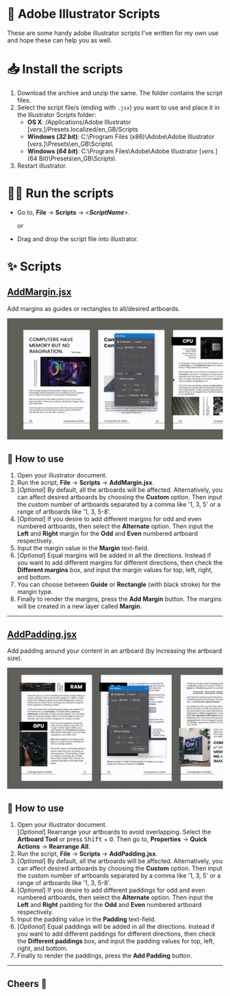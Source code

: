 # 🎨 Adobe Illustrator Scripts
These are some handy adobe illustrator scripts I've written for my own use and hope these can help you as well.

# 📥 Install the scripts
1. Download the archive and unzip the same. The folder contains the script files.
2. Select the script file/s (ending with `.jsx`) you want to use and place it in the Illustrator Scripts folder:
    - **OS X**: /Applications/Adobe Illustrator [*vers.*]/Presets.localized/en_GB/Scripts
    - **Windows (*32 bit*)**: C:\Program Files (x86)\Adobe\Adobe Illustrator [*vers.*]\Presets\en_GB\Scripts\
    - **Windows (*64 bit*)**: C:\Program Files\Adobe\Adobe Illustrator [*vers.*] (64 Bit)\Presets\en_GB\Scripts\
3. Restart illustrator.

# 🏃‍♂️ Run the scripts 
- Go to, **File** → **Scripts** → <***ScriptName***>.

    *or*

- Drag and drop the script file into illustrator.

# ✨ Scripts

## [AddMargin.jsx](/AddMargin.jsx)
Add margins as guides or rectangles to all/desired artboards.

![preview](/previews/AddMargin.gif)

## 🔧 How to use

1. Open your illustrator document.
2. Run the script, **File** → **Scripts** → **AddMargin.jsx**.
3. [*Optional*] By default, all the artboards will be affected.
   Alternatively, you can affect desired artboards by choosing
   the **Custom** option. Then input the custom number of artboards
   separated by a comma like '1, 3, 5' or a range of artboards
   like '1, 3, 5-8'.
4. [*Optional*] If you desire to add different margins for odd
   and even numbered artboards, then select the **Alternate**
   option. Then input the **Left** and **Right** margin for the
   **Odd** and **Even** numbered artboard respectively.
5. Input the margin value in the **Margin** text-field.
6. [*Optional*] Equal margins will be added in all the directions.
   Instead if you want to add different margins for different
   directions, then check the **Different margins** box, and input
   the margin values for top, left, right, and bottom.
7. You can choose between **Guide** or **Rectangle** (with black 
   stroke) for the margin type.
8. Finally to render the margins, press the **Add Margin** button.
   The margins will be created in a new layer called **Margin**.

---

## [AddPadding.jsx](/AddPadding.jsx)
Add padding around your content in an artboard (by increasing the artboard size).

![preview](/previews/AddPadding.gif)

## 🔧 How to use

1. Open your illustrator document.<br>
   [*Optional*] Rearrange your artboards to avoid overlapping.
   Select the **Artboard Tool** or press <kbd>Shift</kbd> + <kbd>O</kbd>.
   Then go to, **Properties** → **Quick Actions** → **Rearrange All**.
2. Run the script, **File** → **Scripts** → **AddPadding.jsx**.
3. [*Optional*] By default, all the artboards will be affected.
   Alternatively, you can affect desired artboards by choosing
   the **Custom** option. Then input the custom number of artboards
   separated by a comma like '1, 3, 5' or a range of artboards
   like '1, 3, 5-8'.
4. [*Optional*] If you desire to add different paddings for odd
   and even numbered artboards, then select the **Alternate**
   option. Then input the **Left** and **Right** padding for the
   **Odd** and **Even** numbered artboard respectively.
5. Input the padding value in the **Padding** text-field.
6. [*Optional*] Equal paddings will be added in all the directions.
   Instead if you want to add different paddings for different
   directions, then check the **Different paddings** box, and input
   the padding values for top, left, right, and bottom.
7. Finally to render the paddings, press the **Add Padding** button.

---

## Cheers 🍻